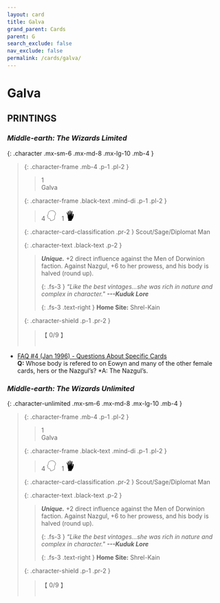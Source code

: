 ```yaml
---
layout: card
title: Galva
grand_parent: Cards
parent: G
search_exclude: false
nav_exclude: false
permalink: /cards/galva/
---
```


# Galva


## PRINTINGS


### _Middle-earth: The Wizards Limited_

{: .character .mx-sm-6 .mx-md-8 .mx-lg-10 .mb-4 }
> {: .character-frame .mb-4 .p-1 .pl-2 }
> > <div class="card-mp">1</div>
> > <div class="character-card-name">Galva</div>
>
> {: .character-frame .black-text .mind-di .p-1 .pl-2 }
> > 4 ![](/assets/images/mind.svg)&emsp;1 ![](/assets/images/di.svg)
>
> {: .character-card-classification .pr-2 }
> Scout/Sage/Diplomat Man
>
> {: .character-text .black-text .p-2 }
> > _**Unique.**_ +2 direct influence against the Men of Dorwinion faction. Against Nazgul, +6 to her prowess, and his body is halved (round up). 
> > 
> > {: .fs-3 } 
> > _“Like the best vintages...she was rich in nature and complex in character."_ ***---&#65279;Kuduk&nbsp;Lore***  
> > 
> > {: .fs-3 .text-right } 
> > **Home Site:** Shrel-Kain 
>
> {: .character-shield .p-1 .pr-2 }
> > <div class="card-shield">【 0/9 】</div>
> > <div class="card-corruption">&nbsp;</div>

 - [FAQ #4 (Jan 1996) - Questions About Specific Cards](/original/rulings/faq-4/#questions-about-specific-cards)<br>**Q:** Whose body is refered to on Eowyn and many of the other female cards, hers or the Nazgul’s? *A: The Nazgul’s.

### _Middle-earth: The Wizards Unlimited_

{: .character-unlimited .mx-sm-6 .mx-md-8 .mx-lg-10 .mb-4 }
> {: .character-frame .mb-4 .p-1 .pl-2 }
> > <div class="card-mp">1</div>
> > <div class="character-card-name">Galva</div>
>
> {: .character-frame .black-text .mind-di .p-1 .pl-2 }
> > 4 ![](/assets/images/mind.svg)&emsp;1 ![](/assets/images/di.svg)
>
> {: .character-card-classification .pr-2 }
> Scout/Sage/Diplomat Man
>
> {: .character-text .black-text .p-2 }
> > _**Unique.**_ +2 direct influence against the Men of Dorwinion faction. Against Nazgul, +6 to her prowess, and his body is halved (round up). 
> > 
> > {: .fs-3 } 
> > _“Like the best vintages...she was rich in nature and complex in character."_ ***---&#65279;Kuduk&nbsp;Lore***  
> > 
> > {: .fs-3 .text-right } 
> > **Home Site:** Shrel-Kain 
>
> {: .character-shield .p-1 .pr-2 }
> > <div class="card-shield">【 0/9 】</div>
> > <div class="card-corruption">&nbsp;</div>

